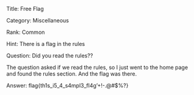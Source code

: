 Title: Free Flag

Category: Miscellaneous

Rank: Common

Hint: There is a flag in the rules

Question: Did you read the rules??

The question asked if we read the rules, so I just went to the home page and found the rules section. And the flag was there.

Answer: flag{th1s_i5_4_s4mpl3_fl4g’+!-.@#$%?}